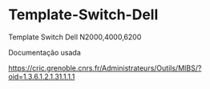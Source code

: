 # Template-Switch-Dell
Template Switch Dell N2000,4000,6200



Documentação usada

https://cric.grenoble.cnrs.fr/Administrateurs/Outils/MIBS/?oid=1.3.6.1.2.1.31.1.1.1
